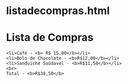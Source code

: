 # listadecompras.html
<!DOCTYPE html>
<html lang="en">
<head>
    <meta charset="UTF-8">
    <meta http-equiv="X-UA-Compatible" content="IE=edge">
    <meta name="viewport" content="width=device-width, initial-scale=1.0">
    <title>Lista de compras</title>
</head>
<body>
    <h1>Lista de Compras</h1>

    <li>Café - <b> R$ 15,00</b></li>
    <li>Bolo de Chocolate - <b>R$12,00</b></li>
    <li>Sanduiche Saúdavel - <b>R$11,50</b></li>
    <br>
    Total - <b>R$38,50</b>



    


</body>
</html>
